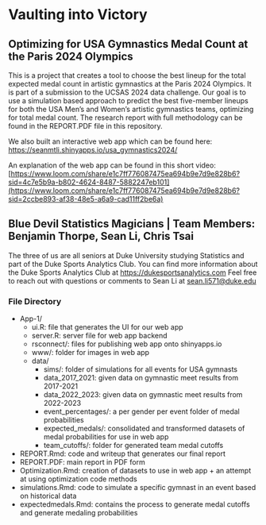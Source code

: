 # Vaulting into Victory
## Optimizing for USA Gymnastics Medal Count at the Paris 2024 Olympics

This is a project that creates a tool to choose the best lineup for the total expected medal count in artistic gymnastics at the Paris 2024 Olympics. It is part of a submission to the UCSAS 2024 data challenge. Our goal is to use a simulation based approach to predict the best five-member lineups for both the
USA Men’s and Women’s artistic gymnastics teams, optimizing for total medal count. The research report with full methodology can be found in the REPORT.PDF file in this repository. 

We also built an interactive web app which can be found here: https://seanmtli.shinyapps.io/usa_gymnastics2024/

An explanation of the web app can be found in this short video: [https://www.loom.com/share/e1c7ff776087475ea694b9e7d9e828b6?sid=4c7e5b9a-b802-4624-8487-5882247eb101](https://www.loom.com/share/e1c7ff776087475ea694b9e7d9e828b6?sid=2ccbe893-af38-48e5-a6a9-cad11ff2be6a)

## Blue Devil Statistics Magicians | Team Members: Benjamin Thorpe, Sean Li, Chris Tsai
The three of us are all seniors at Duke University studying Statistics and part of the Duke Sports Analytics Club. You can find more information about the Duke Sports Analytics Club at https://dukesportsanalytics.com Feel free to reach out with questions or comments to Sean Li at sean.li571@duke.edu 

### File Directory

- App-1/
  - ui.R: file that generates the UI for our web app
  - server.R: server file for web app backend
  - rsconnect/: files for publishing web app onto shinyapps.io
  - www/: folder for images in web app
  - data/
    - sims/: folder of simulations for all events for USA gymnasts
    - data_2017_2021: given data on gymnastic meet results from 2017-2021
    - data_2022_2023: given data on gymnastic meet results from 2022-2023
    - event_percentages/: a per gender per event folder of medal probabilities
    - expected_medals/: consolidated and transformed datasets of medal probabilities for use in web app
    - team_cutoffs/: folder for generated team medal cutoffs
- REPORT.Rmd: code and writeup that generates our final report
- REPORT.PDF: main report in PDF form
- Optimization.Rmd: creation of datasets to use in web app + an attempt at using optimization code methods
- simulations.Rmd: code to simulate a specific gymnast in an event based on historical data
- expectedmedals.Rmd: contains the process to generate medal cutoffs and generate medaling probabilities 


